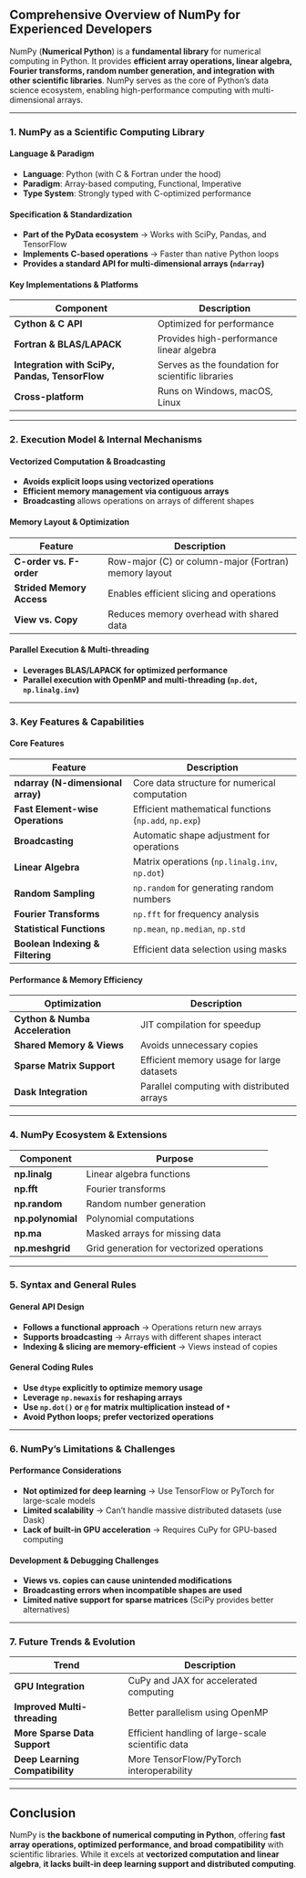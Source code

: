 ## **Comprehensive Overview of NumPy for Experienced Developers**  

NumPy (**Numerical Python**) is a **fundamental library** for numerical computing in Python. It provides **efficient array operations, linear algebra, Fourier transforms, random number generation, and integration with other scientific libraries**. NumPy serves as the core of Python’s data science ecosystem, enabling high-performance computing with multi-dimensional arrays.  

---

### **1. NumPy as a Scientific Computing Library**  

#### **Language & Paradigm**  
- **Language**: Python (with C & Fortran under the hood)  
- **Paradigm**: Array-based computing, Functional, Imperative  
- **Type System**: Strongly typed with C-optimized performance  

#### **Specification & Standardization**  
- **Part of the PyData ecosystem** → Works with SciPy, Pandas, and TensorFlow  
- **Implements C-based operations** → Faster than native Python loops  
- **Provides a standard API for multi-dimensional arrays (`ndarray`)**  

#### **Key Implementations & Platforms**  
| **Component**  | **Description** |
|--------------|-------------------|
| **Cython & C API** | Optimized for performance |
| **Fortran & BLAS/LAPACK** | Provides high-performance linear algebra |
| **Integration with SciPy, Pandas, TensorFlow** | Serves as the foundation for scientific libraries |
| **Cross-platform** | Runs on Windows, macOS, Linux |

---

### **2. Execution Model & Internal Mechanisms**  

#### **Vectorized Computation & Broadcasting**  
- **Avoids explicit loops using vectorized operations**  
- **Efficient memory management via contiguous arrays**  
- **Broadcasting** allows operations on arrays of different shapes  

#### **Memory Layout & Optimization**  
| Feature | Description |
|---------|-------------|
| **C-order vs. F-order** | Row-major (C) or column-major (Fortran) memory layout |
| **Strided Memory Access** | Enables efficient slicing and operations |
| **View vs. Copy** | Reduces memory overhead with shared data |

#### **Parallel Execution & Multi-threading**  
- **Leverages BLAS/LAPACK for optimized performance**  
- **Parallel execution with OpenMP and multi-threading (`np.dot`, `np.linalg.inv`)**  

---

### **3. Key Features & Capabilities**  

#### **Core Features**  
| Feature | Description |
|---------|-------------|
| **ndarray (N-dimensional array)** | Core data structure for numerical computation |
| **Fast Element-wise Operations** | Efficient mathematical functions (`np.add`, `np.exp`) |
| **Broadcasting** | Automatic shape adjustment for operations |
| **Linear Algebra** | Matrix operations (`np.linalg.inv`, `np.dot`) |
| **Random Sampling** | `np.random` for generating random numbers |
| **Fourier Transforms** | `np.fft` for frequency analysis |
| **Statistical Functions** | `np.mean`, `np.median`, `np.std` |
| **Boolean Indexing & Filtering** | Efficient data selection using masks |

#### **Performance & Memory Efficiency**  
| Optimization | Description |
|-------------|-------------|
| **Cython & Numba Acceleration** | JIT compilation for speedup |
| **Shared Memory & Views** | Avoids unnecessary copies |
| **Sparse Matrix Support** | Efficient memory usage for large datasets |
| **Dask Integration** | Parallel computing with distributed arrays |

---

### **4. NumPy Ecosystem & Extensions**  

| **Component**       | **Purpose** |
|--------------------|-------------|
| **np.linalg** | Linear algebra functions |
| **np.fft** | Fourier transforms |
| **np.random** | Random number generation |
| **np.polynomial** | Polynomial computations |
| **np.ma** | Masked arrays for missing data |
| **np.meshgrid** | Grid generation for vectorized operations |

---

### **5. Syntax and General Rules**  

#### **General API Design**  
- **Follows a functional approach** → Operations return new arrays  
- **Supports broadcasting** → Arrays with different shapes interact  
- **Indexing & slicing are memory-efficient** → Views instead of copies  

#### **General Coding Rules**  
- **Use `dtype` explicitly to optimize memory usage**  
- **Leverage `np.newaxis` for reshaping arrays**  
- **Use `np.dot()` or `@` for matrix multiplication instead of `*`**  
- **Avoid Python loops; prefer vectorized operations**  

---

### **6. NumPy’s Limitations & Challenges**  

#### **Performance Considerations**  
- **Not optimized for deep learning** → Use TensorFlow or PyTorch for large-scale models  
- **Limited scalability** → Can’t handle massive distributed datasets (use Dask)  
- **Lack of built-in GPU acceleration** → Requires CuPy for GPU-based computing  

#### **Development & Debugging Challenges**  
- **Views vs. copies can cause unintended modifications**  
- **Broadcasting errors when incompatible shapes are used**  
- **Limited native support for sparse matrices** (SciPy provides better alternatives)  

---

### **7. Future Trends & Evolution**  

| Trend                | Description |
|----------------------|-------------|
| **GPU Integration** | CuPy and JAX for accelerated computing |
| **Improved Multi-threading** | Better parallelism using OpenMP |
| **More Sparse Data Support** | Efficient handling of large-scale scientific data |
| **Deep Learning Compatibility** | More TensorFlow/PyTorch interoperability |

---

## **Conclusion**  

NumPy is **the backbone of numerical computing in Python**, offering **fast array operations, optimized performance, and broad compatibility** with scientific libraries. While it excels at **vectorized computation and linear algebra**, **it lacks built-in deep learning support and distributed computing**.